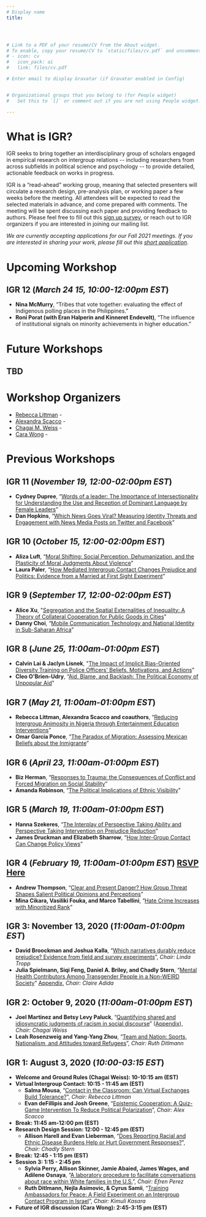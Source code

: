 ```yaml
---
# Display name
title: 




# Link to a PDF of your resume/CV from the About widget.
# To enable, copy your resume/CV to `static/files/cv.pdf` and uncomment the lines below.
# - icon: cv
#   icon_pack: ai
#   link: files/cv.pdf

# Enter email to display Gravatar (if Gravatar enabled in Config)


# Organizational groups that you belong to (for People widget)
#   Set this to `[]` or comment out if you are not using People widget.

---
```

# What is IGR?
IGR seeks to bring together an interdisciplinary group of scholars engaged in empirical research on intergroup relations -- including researchers from across subfields in political science and psychology -- to provide detailed, actionable feedback on works in progress. 

IGR is a “read-ahead” working group, meaning that selected presenters will circulate a research design, pre-analysis plan, or working paper a few weeks before the meeting. All attendees will be expected to read the selected materials in advance, and come prepared with comments. The meeting will be spent discussing each paper and providing feedback to authors. Please feel free to fill out this [sign up survey](https://uwmadison.co1.qualtrics.com/jfe/form/SV_cZtLjuTyRePJWEl), or reach out to IGR organizers if you are interested in joining our mailing list.

*We are currently accepting applications for our Fall 2021 meetings. If you are interested in sharing your work, please fill out this [short application](https://uwmadison.co1.qualtrics.com/jfe/form/SV_cvC9ke7EYe806Wy).*


# Upcoming Workshop
##  **IGR 12** (*March 24 15, 10:00-12:00pm EST*)
* **Nina McMurry**, “Tribes that vote together: evaluating the effect of Indigenous polling places in the Philippines.”
* **Roni Porat (with Eran Halperin and Kinneret Endevelt)**, “The influence of institutional signals on minority achievements in higher education.”

 

# Future Workshops

## TBD




# Workshop Organizers 

 - [Rebecca Littman](http://www.rebeccalittman.com/) - [<i class="fas fa-envelope"></i>](mailto:rlittman@uic.edu)
 - [Alexandra Scacco](https://www.wzb.eu/en/persons/alexandra-scacco) - [<i class="fas fa-envelope"></i>](mailto:alex.scacco@wzb.eu)
 - [Chagai M. Weiss](https://www.chagaimweiss.com/) - [<i class="fas fa-envelope"></i>](mailto:cmweiss3@wisc.edu)
 - [Cara Wong](http://carawong.org/) - [<i class="fas fa-envelope"></i>](mailto:carawong@illinois.edu)


 
 
# Previous Workshops

##  **IGR 11** (*November 19, 12:00-02:00pm EST*)
* **Cydney Dupree**, “[Words of a leader: The Importance of Intersectionality for Understanding the Use and Reception of
Dominant Language by Female Leaders](https://www.dropbox.com/s/uwee048fdw1pft8/Dupree%2C%202021%2C%20under%20review.pdf?dl=0)”
* **Dan Hopkins**, “[Which News Goes Viral? Measuring Identity Threats and Engagement with News Media Posts on Twitter and Facebook](https://www.dropbox.com/s/b0dythd9wsbgnka/Facebook_Identity_Hopkins_Lelkes_Wolken_11122021.pdf?dl=0)”


##  **IGR 10** (*October 15, 12:00-02:00pm EST*)
* **Aliza Luft**, “[Moral Shifting: Social Perception, Dehumanization, and the Plasticity of Moral Judgments About Violence](https://www.dropbox.com/s/elp9yz4cd19joxh/Luft_MoralShifting_10082021.pdf?dl=0)”
* **Laura Paler**, “[How Mediated Intergroup Contact Changes Prejudice and Politics: Evidence from a Married at First Sight Experiment](https://www.dropbox.com/s/p9o0cpy86qrduho/MAFS_Contact_Design.pdf?dl=0)”


##  **IGR 9** (*September 17, 12:00-02:00pm EST*)
* **Alice Xu**, "[Segregation and the Spatial Externalities of Inequality: A Theory of Collateral Cooperation for Public Goods in Cities](https://www.dropbox.com/s/t56lmat4skz0xlc/IGR_alicexu_090821.pdf?dl=0)"
* **Danny Choi**, “[Mobile Communication Technology and National Identity in Sub-Saharan Africa](https://www.dropbox.com/s/v9n1re3nb1ydzl9/CLS_TechnologyID.pdf?dl=0)”

##  **IGR 8** (*June 25, 11:00am-01:00pm EST*)
* **Calvin Lai & Jaclyn Lisnek**, "[The Impact of Implicit Bias-Oriented Diversity Training on Police Officers' Beliefs, Motivations, and Actions](https://www.dropbox.com/s/bv3a8jv9e3c4xg5/Lai%20%26%20Lisnek%202021%20IGR%20-%20The%20impact%20of%20implicit%20bias-oriented%20diversity%20training%20on%20police%20officers.pdf?dl=0)"
* **Cleo O'Brien-Udry**, “[Aid, Blame, and Backlash: The Political Economy of Unpopular Aid](https://www.dropbox.com/s/wof6mhbceat03tt/igr_o%27brien-udry2021.pdf?dl=0)”


##  **IGR 7** (*May 21, 11:00am-01:00pm EST*)
* **Rebecca Littman, Alexandra Scacco and coauthors**, “[Reducing Intergroup Animosity in Nigeria through Entertainment Education Interventions](https://www.dropbox.com/s/hy9204ze8igj3t5/IGR%20DRAFT%20-%20Nigeria%20Entertainment%20Education%20%26%20Intergroup%20Relations.pdf?dl=0)”
* **Omar Garcia Ponce**, “[The Paradox of Migration: Assessing Mexican Beliefs about the Inmigrante](https://www.dropbox.com/s/86ak3qzy9ekcpy5/Migrants_Project.pdf?dl=0)”


##  **IGR 6** (*April 23, 11:00am-01:00pm EST*)
* **Biz Herman**, “[Responses to Trauma: the Consequences of Conflict and Forced Migration on Social Stability](https://www.dropbox.com/s/zr03p4hexhb325q/Herman_TraumaMigration_0413.pdf?dl=0)”
* **Amanda Robinson**, “[The Political Implications of Ethnic Visibility](https://www.dropbox.com/s/vacnex8r5a3gf9f/Robinson_IGR.pdf?dl=0)”


##  **IGR 5** (*March 19, 11:00am-01:00pm EST*)
* **Hanna Szekeres**, “[The Interplay of Perspective Taking Ability and Perspective Taking Intervention on Prejudice Reduction](https://www.dropbox.com/s/oifxjp2x6jkdqkw/Szekeres.pdf?dl=0)”
* **James Druckman and Elizabeth Sharrow**, “[How Inter-Group Contact Can Change Policy Views](https://www.dropbox.com/s/bgc7k9uc1rka9yh/Drcukman.pdf?dl=0)”

##  **IGR 4** (*February 19, 11:00am-01:00pm EST*) [RSVP Here](https://uwmadison.co1.qualtrics.com/jfe/form/SV_eJcD2YpoL6ueEgm)
* **Andrew Thompson**, “[Clear and Present Danger? How Group Threat Shapes Salient Political Opinions and Perceptions](https://www.dropbox.com/s/eo13jinir3millb/thompson_cpd--2-1-2021.pdf?dl=0)”
* **Mina Cikara, Vasiliki Fouka, and Marco Tabellini**, “[Hate Crime Increases with Minoritized Rank](https://osf.io/2z3kw/)”
 
##  **IGR 3: November 13, 2020** (*11:00am-01:00pm EST*)
* **David Broockman and Joshua Kalla**, “[Which narratives durably reduce prejudice? Evidence from field and survey experiments](https://www.dropbox.com/s/h7fl2nlj9g5r7hb/kalla_broockman_which_narratives.pdf?dl=0)”, *Chair: Linda Tropp*
* **Julia Spielmann, Siqi Feng, Daniel A. Briley, and Chadly Stern**, “[Mental Health Contributors Among Transgender People in a Non-WEIRD Society](https://www.dropbox.com/s/x34m69w5xb07exx/Stern_et_al_main.pdf?dl=0)” [Appendix](https://www.dropbox.com/s/2pw1cl8gpd4wad8/stern_et_al_sup.pdf?dl=0), *Chair: Claire Adida*


##  **IGR 2: October 9, 2020** (*11:00am-01:00pm EST*)

* **Joel Martinez and Betsy Levy Paluck**, “[Quantifying shared and idiosyncratic judgments of racism in social discourse](https://www.dropbox.com/s/jgj1pt5ot0f8y8d/Quantifing_Racism_Manuscript.pdf?dl=0)” ([Appendix](https://www.dropbox.com/s/h8w7f4480jlc8y7/Quantifing_Racism_Supplementary.pdf?dl=0)), *Chair: Chagai Weiss*
* **Leah Rosenzweig and Yang-Yang Zhou**, “[Team and Nation: Sports, Nationalism, and Attitudes toward Refugees](https://www.dropbox.com/s/6vuk2atk62hsq4s/AfricaCup_Paper_merged.pdf?dl=0)”, *Chair: Ruth Ditlmann*
 
 

## **IGR 1: August 3, 2020** (*10:00-03:15 EST*) 

* **Welcome and Ground Rules (Chagai Weiss): 10-10:15 am (EST)**
* **Virtual Intergroup Contact: 10:15 - 11:45 am (EST)**
  + **Salma Mousa**, “[Contact in the Classroom: Can Virtual Exchanges Build Tolerance?](https://www.dropbox.com/s/0xzyfeerxbvfh2a/mousa-virtual-contact-revised.pdf?dl=0)”, *Chair: Rebecca Littman*
  + **Evan deFillipis and Josh Greene**, “[Epistemic Cooperation: A Quiz-Game Intervention To Reduce Political Polarization](https://www.dropbox.com/s/g6ahslvvw969iuf/Epistemic%20Cooperation_%20A%20Quiz-Game%20Intervention%20For%20Reducing%20Political%20Animosity.pdf?dl=0)”, *Chair: Alex Scacco*
* **Break: 11:45 am-12:00 pm (EST)**
* **Research Design Session: 12:00 - 12:45 pm (EST)**
  + **Allison Harell and Evan Lieberman**, “[Does Reporting Racial and Ethnic Disease Burdens Help or Hurt Government Responses?](https://www.dropbox.com/s/gqkckwqrd70uujn/Lieberman%20and%20Harell_PAP.pdf?dl=0)”, *Chair: Chadly Stern*
* **Break: 12:45 - 1:15 pm (EST)**
* **Session 3: 1:15 - 2:45 pm**
  + **Sylvia Perry, Allison Skinner, Jamie Abaied, James Wages, and Adilene Osnaya**, “[A laboratory procedure to facilitate conversations about race within White families in the U.S.](https://www.dropbox.com/s/36qu7vbnkoilsq5/Working%20Paper%20for%20IGR1--A%20laboratory%20procedure%20to%20facilitate%20conversations%20about%20race%20within%20White%20families%20in%20the%20U.S..pdf?dl=0)”, *Chair: Efren Perez*
  + **Ruth Ditlmann, Nejla Asimovic, & Cyrus Samii**, “[Training Ambassadors for Peace: A Field Experiment on an Intergroup Contact Program in Israel](https://www.dropbox.com/s/3yw8fhh8oy7taq2/Ditlmann-Asimovic-Samii-2020.pdf?dl=0)”, *Chair: Kimuli Kasara* 
* **Future of IGR discussion (Cara Wong): 2:45-3:15 pm (EST)**


